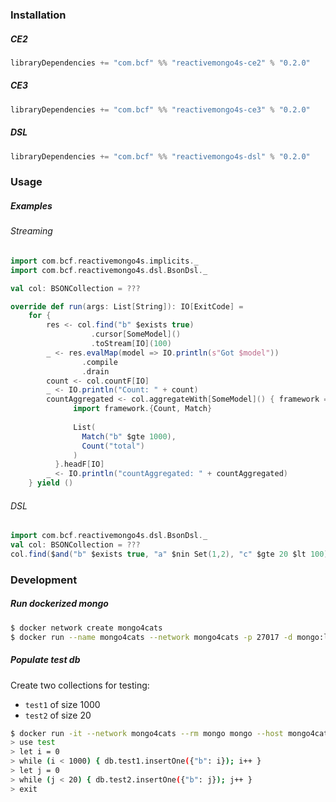 ### Installation
##### CE2
```sbt
libraryDependencies += "com.bcf" %% "reactivemongo4s-ce2" % "0.2.0"
```
##### CE3
```sbt
libraryDependencies += "com.bcf" %% "reactivemongo4s-ce3" % "0.2.0"
```

##### DSL
```sbt
libraryDependencies += "com.bcf" %% "reactivemongo4s-dsl" % "0.2.0"
```

### Usage
##### Examples
###### Streaming
```scala
import com.bcf.reactivemongo4s.implicits._
import com.bcf.reactivemongo4s.dsl.BsonDsl._

val col: BSONCollection = ???

override def run(args: List[String]): IO[ExitCode] =
    for {
        res <- col.find("b" $exists true) 
                  .cursor[SomeModel]()
                  .toStream[IO](100)
        _ <- res.evalMap(model => IO.println(s"Got $model"))
                .compile
                .drain
        count <- col.countF[IO]
        _ <- IO.println("Count: " + count)
        countAggregated <- col.aggregateWith[SomeModel]() { framework =>
              import framework.{Count, Match}
            
              List(
                Match("b" $gte 1000),
                Count("total")
              )
          }.headF[IO]
        _ <- IO.println("countAggregated: " + countAggregated)
    } yield ()
```

###### DSL
```scala
import com.bcf.reactivemongo4s.dsl.BsonDsl._
val col: BSONCollection = ???
col.find($and("b" $exists true, "a" $nin Set(1,2), "c" $gte 20 $lt 100))
```

### Development

##### Run dockerized mongo

```bash
$ docker network create mongo4cats
$ docker run --name mongo4cats --network mongo4cats -p 27017 -d mongo:latest
```

##### Populate test db

Create two collections for testing:
- `test1` of size 1000
- `test2` of size 20

```bash
$ docker run -it --network mongo4cats --rm mongo mongo --host mongo4cats test
> use test
> let i = 0
> while (i < 1000) { db.test1.insertOne({"b": i}); i++ }
> let j = 0
> while (j < 20) { db.test2.insertOne({"b": j}); j++ }
> exit
```
